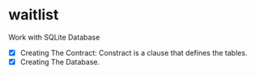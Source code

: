 # waitlist
Work with SQLite Database
- [x] Creating The Contract: Constract is a clause that defines the tables.
- [x] Creating The Database.
